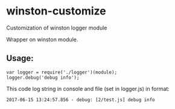 # winston-customize
Customization of winston logger module

Wrapper on winston module.

## Usage:

```
var logger = require('./logger')(module);
logger.debug('debug info');
```

This code log string in console and file (set in logger.js) in format:

```
2017-06-15 13:24:57.856 - debug: [2/test.js] debug info
```
